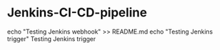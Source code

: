 # Jenkins-CI-CD-pipeline
echo "Testing Jenkins webhook" >> README.md
echo "Testing Jenkins trigger"
Testing Jenkins trigger
